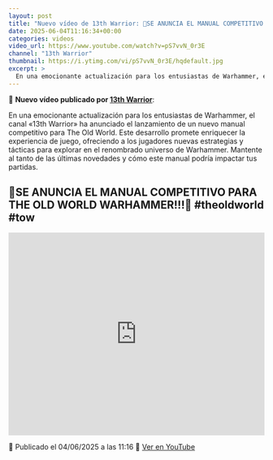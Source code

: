 ```yaml
---
layout: post
title: "Nuevo vídeo de 13th Warrior: 🎲SE ANUNCIA EL MANUAL COMPETITIVO PARA THE OLD WORLD WARHAMMER!!!🎲 #theoldworld #tow"
date: 2025-06-04T11:16:34+00:00
categories: videos
video_url: https://www.youtube.com/watch?v=pS7vvN_0r3E
channel: "13th Warrior"
thumbnail: https://i.ytimg.com/vi/pS7vvN_0r3E/hqdefault.jpg
excerpt: >
  En una emocionante actualización para los entusiastas de Warhammer, el canal «13th Warrior» ha anunciado el lanzamiento de un nuevo manual competitivo para The Old World. Este desarrollo promete enriquecer la experiencia de juego, ofreciendo a los jugadores nuevas estrategias y tácticas para explorar en el renombrado universo de Warhammer. Mantente al tanto de las últimas novedades y cómo este manual podría impactar tus partidas.
---
```


🎥 **Nuevo vídeo publicado por [13th Warrior](https://www.youtube.com/channel/UCYOhXS04iLg68Sro80yF_1w)**:

En una emocionante actualización para los entusiastas de Warhammer, el canal «13th Warrior» ha anunciado el lanzamiento de un nuevo manual competitivo para The Old World. Este desarrollo promete enriquecer la experiencia de juego, ofreciendo a los jugadores nuevas estrategias y tácticas para explorar en el renombrado universo de Warhammer. Mantente al tanto de las últimas novedades y cómo este manual podría impactar tus partidas.

## 🎲SE ANUNCIA EL MANUAL COMPETITIVO PARA THE OLD WORLD WARHAMMER!!!🎲 #theoldworld #tow

<iframe width="100%" height="400" src="https://www.youtube.com/embed/pS7vvN_0r3E" frameborder="0" allowfullscreen></iframe>

📅 Publicado el 04/06/2025 a las 11:16
🔗 [Ver en YouTube](https://www.youtube.com/watch?v=pS7vvN_0r3E)
